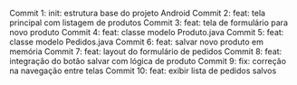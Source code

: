 
Commit 1: init: estrutura base do projeto Android
Commit 2: feat: tela principal com listagem de produtos
Commit 3: feat: tela de formulário para novo produto
Commit 4: feat: classe modelo Produto.java
Commit 5: feat: classe modelo Pedidos.java
Commit 6: feat: salvar novo produto em memória
Commit 7: feat: layout do formulário de pedidos
Commit 8: feat: integração do botão salvar com lógica de produto
Commit 9: fix: correção na navegação entre telas
Commit 10: feat: exibir lista de pedidos salvos